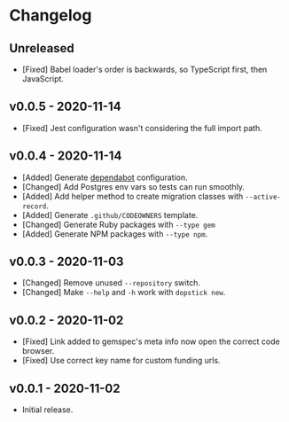 # Changelog

<!--
Prefix your message with one of the following:

- [Added] for new features.
- [Changed] for changes in existing functionality.
- [Deprecated] for soon-to-be removed features.
- [Removed] for now removed features.
- [Fixed] for any bug fixes.
- [Security] in case of vulnerabilities.
-->

## Unreleased

- [Fixed] Babel loader's order is backwards, so TypeScript first, then
  JavaScript.

## v0.0.5 - 2020-11-14

- [Fixed] Jest configuration wasn't considering the full import path.

## v0.0.4 - 2020-11-14

- [Added] Generate
  [dependabot](https://help.github.com/github/administering-a-repository/configuration-options-for-dependency-updates)
  configuration.
- [Changed] Add Postgres env vars so tests can run smoothly.
- [Added] Add helper method to create migration classes with `--active-record`.
- [Added] Generate `.github/CODEOWNERS` template.
- [Changed] Generate Ruby packages with `--type gem`
- [Added] Generate NPM packages with `--type npm`.

## v0.0.3 - 2020-11-03

- [Changed] Remove unused `--repository` switch.
- [Changed] Make `--help` and `-h` work with `dopstick new`.

## v0.0.2 - 2020-11-02

- [Fixed] Link added to gemspec's meta info now open the correct code browser.
- [Fixed] Use correct key name for custom funding urls.

## v0.0.1 - 2020-11-02

- Initial release.

